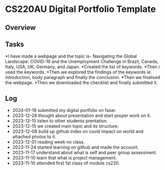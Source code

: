 # CS220AU Digital Portfolio Template
## Overview

## Tasks
*I have made a webpage and the topic is- Navigating the Global Landscape: COVID-19 and the Unemployment Challenge in Brazil, Canada, Italy, USA, UK, Germany, and Japan.
*Created the list of keywords.
*Then i used the keywords.
*Then we explored the findings of the keywords ie. introduction, body paragraph and finally the conclusion.
*Then we finalised the webpage.
*Then we downloaded the checklist and finally submitted it. 
## Log
- 2024-01-18 submitted my digital portfolio on faser.
- 2023-12-28 thought about presentation and start proper work on it.
- 2023-12-15 listen to other students prentation.
- 2023-12-15 we created main topic and its structure.
- 2023-12-08 build up github index on covid impact on world and attached photos to it.
- 2023-12-01 reading week no class.
- 2023-11-24 started learning on github and made the account.
- 2023-11-17 understand about what is self and peer group assessment.
- 2023-11-10 learn that what is project management.
- 2023-11-10 attended first 1st class of module cs220.
  
